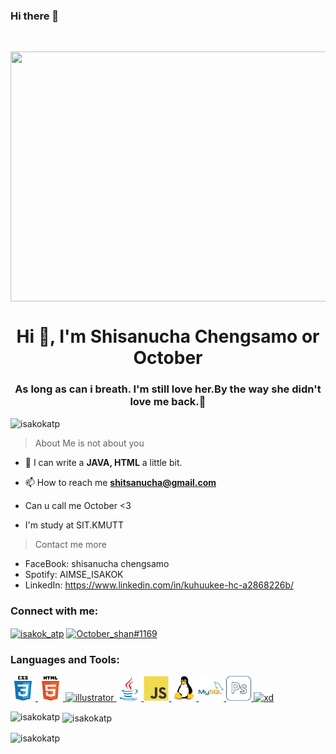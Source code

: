 ### Hi there 👋
<p align="left"> <a href="https://twitter.com/" target="blank"><img src="https://img.shields.io/twitter/follow/?logo=twitter&style=for-the-badge" alt="" /></a> </p>

<img align="center" width="700" height="400" src="https://media.tenor.com/iNpoS6srIXkAAAAd/waneella-pixel-art.gif">
<h1 align="center">Hi 👋, I'm Shisanucha Chengsamo or October</h1>
<h3 align="center">As long as can i breath. I'm still love her.By the way she didn't love me back.🤍</h3>
<p align="left"> <img src="https://komarev.com/ghpvc/?username=isakokatp&label=Profile%20views&color=0e75b6&style=flat" alt="isakokatp" /> </p>

> About Me is not about you

- 💬 I can write a **JAVA, HTML** a little bit.

- 📫 How to reach me **shitsanucha@gmail.com**

- Can u call me October <3

- I'm study at SIT.KMUTT

> Contact me more

* FaceBook: shisanucha chengsamo
* Spotify: AIMSE_ISAKOK
* LinkedIn: https://www.linkedin.com/in/kuhuukee-hc-a2868226b/

<h3 align="left">Connect with me:</h3>
<p align="left">
<a href="https://instagram.com/isakok_atp" target="blank"><img align="center" src="https://raw.githubusercontent.com/rahuldkjain/github-profile-readme-generator/master/src/images/icons/Social/instagram.svg" alt="isakok_atp" height="30" width="40" /></a>
<a href="https://discord.gg/October_shan#1169" target="blank"><img align="center" src="https://raw.githubusercontent.com/rahuldkjain/github-profile-readme-generator/master/src/images/icons/Social/discord.svg" alt="October_shan#1169" height="30" width="40" /></a>
</p>

<h3 align="left">Languages and Tools:</h3>
<p align="left"> <a href="https://www.w3schools.com/css/" target="_blank" rel="noreferrer"> <img src="https://raw.githubusercontent.com/devicons/devicon/master/icons/css3/css3-original-wordmark.svg" alt="css3" width="40" height="40"/> </a> <a href="https://www.w3.org/html/" target="_blank" rel="noreferrer"> <img src="https://raw.githubusercontent.com/devicons/devicon/master/icons/html5/html5-original-wordmark.svg" alt="html5" width="40" height="40"/> </a> <a href="https://www.adobe.com/in/products/illustrator.html" target="_blank" rel="noreferrer"> <img src="https://www.vectorlogo.zone/logos/adobe_illustrator/adobe_illustrator-icon.svg" alt="illustrator" width="40" height="40"/> </a> <a href="https://www.java.com" target="_blank" rel="noreferrer"> <img src="https://raw.githubusercontent.com/devicons/devicon/master/icons/java/java-original.svg" alt="java" width="40" height="40"/> </a> <a href="https://developer.mozilla.org/en-US/docs/Web/JavaScript" target="_blank" rel="noreferrer"> <img src="https://raw.githubusercontent.com/devicons/devicon/master/icons/javascript/javascript-original.svg" alt="javascript" width="40" height="40"/> </a> <a href="https://www.linux.org/" target="_blank" rel="noreferrer"> <img src="https://raw.githubusercontent.com/devicons/devicon/master/icons/linux/linux-original.svg" alt="linux" width="40" height="40"/> </a> <a href="https://www.mysql.com/" target="_blank" rel="noreferrer"> <img src="https://raw.githubusercontent.com/devicons/devicon/master/icons/mysql/mysql-original-wordmark.svg" alt="mysql" width="40" height="40"/> </a> <a href="https://www.photoshop.com/en" target="_blank" rel="noreferrer"> <img src="https://raw.githubusercontent.com/devicons/devicon/master/icons/photoshop/photoshop-line.svg" alt="photoshop" width="40" height="40"/> </a> <a href="https://www.adobe.com/products/xd.html" target="_blank" rel="noreferrer"> <img src="https://cdn.worldvectorlogo.com/logos/adobe-xd.svg" alt="xd" width="40" height="40"/> </a> </p>

<p><img align="left" src="https://github-readme-stats.vercel.app/api/top-langs?username=isakokatp&show_icons=true&locale=en&layout=compact" alt="isakokatp" /></p>

<p>&nbsp;<img align="center" src="https://github-readme-stats.vercel.app/api?username=isakokatp&show_icons=true&locale=en" alt="isakokatp" /></p>

<p><img align="center" src="https://github-readme-streak-stats.herokuapp.com/?user=isakokatp&" alt="isakokatp" /></p>

